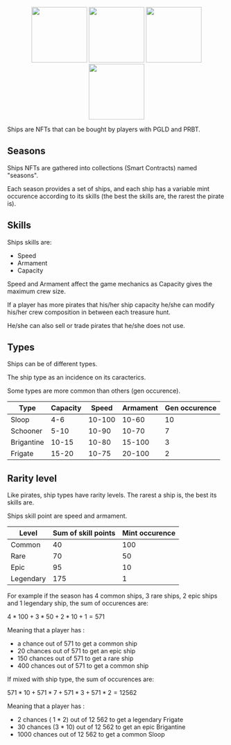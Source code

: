<p align="center">
  <img width="128" height="128" src="./img/ship1.png">
  <img width="128" height="128" src="./img/ship2.png">
  <img width="128" height="128" src="./img/ship3.png">
  <img width="128" height="128" src="./img/ship4.png">
</p>

Ships are NFTs that can be bought by players with PGLD and PRBT.

## Seasons

Ships NFTs are gathered into collections (Smart Contracts) named "seasons".

Each season provides a set of ships, and each ship has a variable mint occurence according to its skills (the best the skills are, the rarest the pirate is).


## Skills

Ships skills are:
- Speed
- Armament
- Capacity

Speed and Armament affect the game mechanics as Capacity gives the maximum crew size.

If a player has more pirates that his/her ship capacity he/she can modify his/her crew composition in between each treasure hunt.

He/she can also sell or trade pirates that he/she does not use.

## Types

Ships can be of different types.

The ship type as an incidence on its caracterics. 

Some types are more common than others (gen occurence).

| Type       	| Capacity 	| Speed  	| Armament 	| Gen occurence 	|
|------------	|----------	|--------	|----------	|-----------------	|
| Sloop      	| 4-6      	| 10-100 	| 10-60    	| 10              	|
| Schooner   	| 5-10     	| 10-90 	| 10-70    	| 7               	|
| Brigantine 	| 10-15    	| 10-80 	| 15-100   	| 3               	|
| Frigate    	| 15-20    	| 10-75  	| 20-100   	| 2               	|

## Rarity level

Like pirates, ship types have rarity levels. The rarest a ship is, the best its skills are.

Ships skill point are speed and armament.

| Level     | Sum of skill points | Mint occurence|
|-----------|---------------------|----------------|
| Common    | 40                  | 100            |
| Rare      | 70                  | 50             |
| Epic      | 95                  | 10             |
| Legendary | 175                 | 1              |


For example if the season has 4 common ships, 3 rare ships, 2 epic ships and 1 legendary ship, the sum of occurences are:

$4 * 100 + 3 * 50 + 2 * 10 + 1 = 571$

Meaning that a player has :
- a chance out of 571 to get a common ship
- 20 chances out of 571 to get an epic ship
- 150 chances out of 571 to get a rare ship
- 400 chances out of 571 to get a common ship

If mixed with ship type, the sum of occurences are:

$571 * 10 + 571 * 7 + 571 * 3 + 571 * 2 = 12 562$

Meaning that a player has :
- 2 chances ( 1 * 2) out of 12 562 to get a legendary Frigate
- 30 chances (3 * 10) out of 12 562 to get an epic Brigantine
- 1000 chances out of 12 562 to get a common Sloop